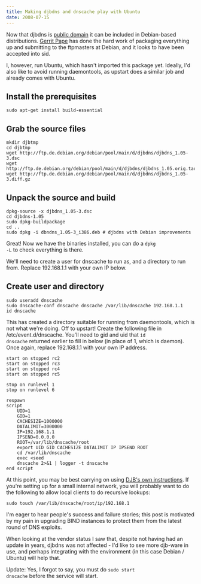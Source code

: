 ```yaml
---
title: Making djbdns and dnscache play with Ubuntu
date: 2008-07-15
---
```


Now that djbdns is [public domain](http://cr.yp.to/distributors.html)
it can be included in Debian-based distributions. [Gerrit
Pape](http://smarden.org/pape/) has done the hard work of packaging everything
up and submitting to the ftpmasters at Debian, and it looks to have been
accepted into sid.

I, however, run Ubuntu, which hasn't imported this package yet. Ideally, I'd 
also like to avoid running daemontools, as upstart does a similar job and
already comes with Ubuntu.

Install the prerequisites
-------------------------

	sudo apt-get install build-essential

Grab the source files
---------------------

	mkdir djbtmp
	cd djbtmp
	wget http://ftp.de.debian.org/debian/pool/main/d/djbdns/djbdns_1.05-3.dsc
	wget http://ftp.de.debian.org/debian/pool/main/d/djbdns/djbdns_1.05.orig.tar.gz
	wget http://ftp.de.debian.org/debian/pool/main/d/djbdns/djbdns_1.05-3.diff.gz

Unpack the source and build
---------------------------

	dpkg-source -x djbdns_1.05-3.dsc
	cd djbdns-1.05
	sudo dpkg-buildpackage
	cd ..
	sudo dpkg -i dbndns_1.05-3_i386.deb # djbdns with Debian improvements

Great! Now we have the binaries installed, you can do a <code>dpkg -L</code> to
check everything is there.

We'll need to create a user for dnscache to run as, and a directory to run
from. Replace 192.168.1.1 with your own IP below.

Create user and directory
-------------------------

	sudo useradd dnscache
	sudo dnscache-conf dnscache dnscache /var/lib/dnscache 192.168.1.1
	id dnscache

This has created a directory suitable for running from daemontools, which
is not what we're doing. Off to upstart! Create the following file in /etc/event.d/dnscache. You'll need to gid and uid that <code>id dnscache</code> returned earlier to fill in below (in place of 1, which is daemon). Once again, replace 192.168.1.1 with your own IP address.

	start on stopped rc2
	start on stopped rc3
	start on stopped rc4
	start on stopped rc5

	stop on runlevel 1
	stop on runlevel 6

	respawn
	script
		UID=1
		GID=1
		CACHESIZE=1000000
		DATALIMIT=3000000
		IP=192.168.1.1
		IPSEND=0.0.0.0
		ROOT=/var/lib/dnscache/root
		export UID GID CACHESIZE DATALIMIT IP IPSEND ROOT
		cd /var/lib/dnscache
		exec <seed
		dnscache 2>&1 | logger -t dnscache
	end script

At this point, you may be best carrying on using [DJB's own
instructions](http://cr.yp.to/djbdns/dnscache.html). If you're setting up for
a small internal network, you will probably want to do the following to allow
local clients to do recursive lookups:

	sudo touch /var/lib/dnscache/root/ip/192.168.1

I'm eager to hear people's success and failure stories; this post is motivated
by my pain in upgrading BIND instances to protect them from the latest round
of DNS exploits. 

When looking at the vendor status I saw that, despite not having had an update
in years, djbdns was not affected - I'd like to see more djb-ware in use, and
perhaps integrating with the environment (in this case Debian / Ubuntu) will
help that.

Update: Yes, I forgot to say, you must do <code>sudo start dnscache</code> before the service will start.
